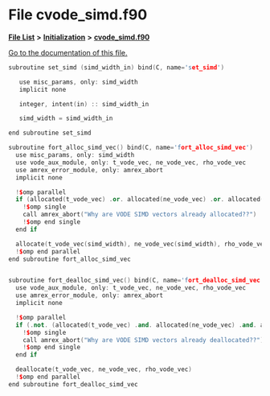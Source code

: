 
# File cvode\_simd.f90

[**File List**](files.md) **>** [**Initialization**](dir_71a4420ed1f8982e7234eb6a0b7e6d5d.md) **>** [**cvode\_simd.f90**](cvode__simd_8f90.md)

[Go to the documentation of this file.](cvode__simd_8f90.md) 


````cpp
subroutine set_simd (simd_width_in) bind(C, name='set_simd')

   use misc_params, only: simd_width
   implicit none

   integer, intent(in) :: simd_width_in

   simd_width = simd_width_in

end subroutine set_simd

subroutine fort_alloc_simd_vec() bind(C, name='fort_alloc_simd_vec')
  use misc_params, only: simd_width
  use vode_aux_module, only: t_vode_vec, ne_vode_vec, rho_vode_vec
  use amrex_error_module, only: amrex_abort
  implicit none

  !$omp parallel
  if (allocated(t_vode_vec) .or. allocated(ne_vode_vec) .or. allocated(rho_vode_vec)) then
    !$omp single
    call amrex_abort("Why are VODE SIMD vectors already allocated??")
    !$omp end single
  end if

  allocate(t_vode_vec(simd_width), ne_vode_vec(simd_width), rho_vode_vec(simd_width))
  !$omp end parallel
end subroutine fort_alloc_simd_vec


subroutine fort_dealloc_simd_vec() bind(C, name='fort_dealloc_simd_vec')
  use vode_aux_module, only: t_vode_vec, ne_vode_vec, rho_vode_vec
  use amrex_error_module, only: amrex_abort
  implicit none

  !$omp parallel
  if (.not. (allocated(t_vode_vec) .and. allocated(ne_vode_vec) .and. allocated(rho_vode_vec))) then
    !$omp single
    call amrex_abort("Why are VODE SIMD vectors already deallocated??")
    !$omp end single
  end if

  deallocate(t_vode_vec, ne_vode_vec, rho_vode_vec)
  !$omp end parallel
end subroutine fort_dealloc_simd_vec
````

